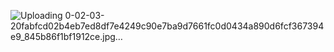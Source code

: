 ![Uploading 0-02-03-20fabfcd02b4eb7ed8df7e4249c90e7ba9d7661fc0d0434a890d6fcf367394e9_845b86f1bf1912ce.jpg…]()
